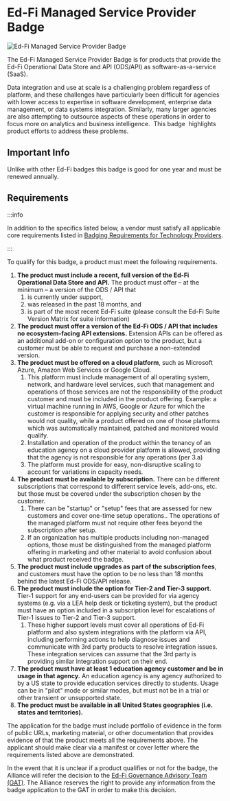 # Ed-Fi Managed Service Provider Badge

![Ed-Fi Managed Service Provider Badge](https://edfidocs.blob.core.windows.net/$web/img/partners/badging/ed-fi-managed-partner-badge.webp)

The Ed-Fi Managed Service Provider Badge is for products that provide the
Ed-Fi Operational Data Store and API (ODS/API) as software-as-a-service (SaaS).

Data integration and use at scale is a challenging problem regardless of
platform, and these challenges have particularly been difficult for agencies
with lower access to expertise in software development, enterprise data
management, or data systems integration. Similarly, many larger agencies are
also attempting to outsource aspects of these operations in order to focus more
on analytics and business intelligence.  This badge  highlights product efforts
to address these problems.

## Important Info

Unlike with other Ed-Fi badges this badge is good for one year and must be
renewed annually.

## Requirements

:::info

In addition to the specifics listed below, a vendor must satisfy all applicable
core requirements listed in [Badging Requirements for Technology
Providers](../badging-requirements.md).

:::

To qualify for this badge, a product must meet the following requirements.

1. **The product must include a recent, full version of the Ed-Fi Operational
    Data Store and API.** The product must offer – at the minimum – a version of
    the ODS / API that
    1. is currently under support,
    2. was released in the past 18 months, and
    3. is part of the most recent Ed-Fi suite (please consult the Ed-Fi Suite
        Version Matrix for suite information)
2. **The product must offer a version of the Ed-Fi ODS / API that includes no
    ecosystem-facing API extensions.** Extension APIs can be offered as an
    additional add-on or configuration option to the product, but a customer
    must be able to request and purchase a non-extended version.
3. **The product must be offered on a cloud platform**, such as Microsoft
    Azure, Amazon Web Services or Google Cloud.
    1. This platform must include management of all operating system, network,
        and hardware level services, such that management and operations of
        those services are not the responsibility of the product customer and
        must be included in the product offering. Example: a virtual machine
        running in AWS, Google or Azure for which the customer is responsible
        for applying security and other patches would not quality, while a
        product offered on one of those platforms which was automatically
        maintained, patched and monitored would qualify.
    2. Installation and operation of the product within the tenancy of an
        education agency on a cloud provider platform is allowed, providing that
        the agency is not responsible for any operations (per 3.a)
    3. The platform must provide for easy, non-disruptive scaling to account
        for variations in capacity needs.
4. **The product must be available by subscription.** There can be different
    subscriptions that correspond to different service levels, add-ons, etc. but
    those must be covered under the subscription chosen by the customer.
    1. There can be "startup" or "setup" fees that are assessed for new
        customers and cover one-time setup operations.. The operations of the
        managed platform must not require other fees beyond the subscription
        after setup.
    2. If an organization has multiple products including non-managed options,
        those must be distinguished from the managed platform offering in
        marketing and other material to avoid confusion about what product
        received the badge.
5. **The product must include upgrades as part of the subscription fees**, and
    customers must have the option to be no less than 18 months behind the
    latest Ed-Fi ODS/API release.
6. **The product must include the option for Tier-2 and Tier-3 support.**
    Tier-1 support for any end-users can be provided for via agency systems
    (e.g. via a LEA help desk or ticketing system), but the product must have an
    option included in a subscription level for escalations of Tier-1 issues to
    Tier-2 and Tier-3 support.
    1. These higher support levels must cover all operations of Ed-Fi platform
        and also system integrations with the platform via API, including
        performing actions to help diagnose issues and communicate with 3rd
        party products to resolve integration issues.  These integration
        services can assume that the 3rd party is providing similar integration
        support on their end.
7. **The product must have at least 1 education agency customer and be in usage
    in that agency.** An education agency is any agency authorized to by a US
    state to provide education services directly to students. Usage can be in
    "pilot" mode or similar modes, but must not be in a trial or other transient
    or unsupported state.
8. **The product must be available in all United States geographies (i.e.
    states and territories).**

The application for the badge must include portfolio of evidence in the form of
public URLs, marketing material, or other documentation that provides evidence
of that the product meets all the requirements above. The applicant should make
clear via a manifest or cover letter where the requirements listed above are
demonstrated.

In the event that it is unclear if a product qualifies or not for the badge, the
Alliance will refer the decision to the [Ed-Fi Governance Advisory Team
(GAT)](https://edfi.atlassian.net/wiki/spaces/GOV/pages/20317448/Governance+Advisory+Team).
The Alliance reserves the right to provide any information from the badge
application to the GAT in order to make this decision.
